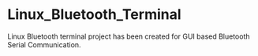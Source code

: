 # Linux_Bluetooth_Terminal
Linux Bluetooth terminal project has been created for GUI based Bluetooth Serial Communication.
